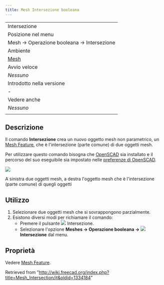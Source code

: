 ```yaml
---
title: Mesh Intersezione booleana
---
```


|                                                |
| ---------------------------------------------- |
| Intersezione‏‎‏‎                               |
| Posizione nel menu                             |
| Mesh → Operazione booleana → Intersezione      |
| Ambiente                                       |
| [Mesh](/Mesh_Workbench/it "Mesh Workbench/it") |
| Avvio veloce                                   |
| _Nessuno_                                      |
| Introdotto nella versione                      |
| -                                              |
| Vedere anche                                   |
| _Nessuno_                                      |
|                                                |

## Descrizione

Il comando **Intersezione** crea un nuovo oggetto mesh non parametrico, un [Mesh Feature](/Mesh_Feature/it "Mesh Feature/it"), che è l'intersezione (parte comune) di due oggetti mesh.

Per utilizzare questo comando bisogna che [OpenSCAD](http://www.openscad.org/) sia installato e il percorso del suo eseguibile sia impostato nelle [preferenze di OpenSCAD](/OpenSCAD_Preferences/it "OpenSCAD Preferences/it").

![](/images/Mesh_Intersection_example.png)

A sinistra due oggetti mesh, a destra l'oggetto mesh che è l'intersezione (parte comune) di quegli oggetti

## Utilizzo

1. Selezionare due oggetti mesh che si sovrappongono parzialmente.
2. Esistono diversi modi per richiamare il comando:
   - Premere il pulsante ![](/images/Mesh_Intersection.svg) Intersezione.
   - Selezionare l'opzione **Meshes → Operazione booleana → ![](/images/Mesh_Intersection.svg) Intersezione** dal menu.

## Proprietà

Vedere [Mesh Feature](/Mesh_Feature/it "Mesh Feature/it").

Retrieved from "<http://wiki.freecad.org/index.php?title=Mesh_Intersection/it&oldid=1334184>"
